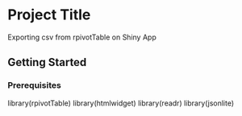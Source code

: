 # Project Title

Exporting csv from rpivotTable on Shiny App

## Getting Started

### Prerequisites

library(rpivotTable)
library(htmlwidget)
library(readr)
library(jsonlite)


